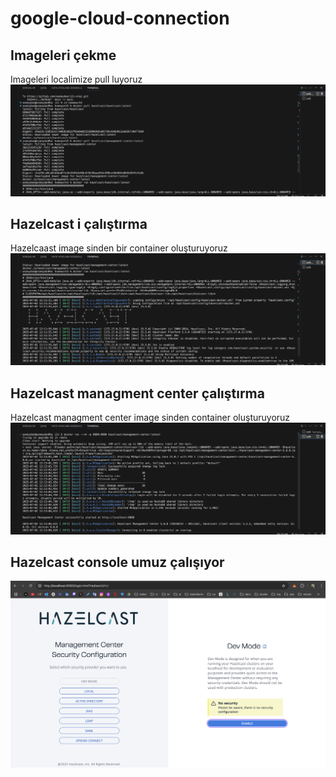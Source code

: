 # google-cloud-connection

## Imageleri çekme
 Imageleri localimize pull luyoruz
![pull](/homework3/image-cekmek.png)

## Hazelcast i çalıştırma
 Hazelcaast image sinden bir container oluşturuyoruz
![hazelcast](/homework3/hazelcast-container-calistirma.png)

## Hazelcast managment center çalıştırma
 Hazelcast managment center image sinden container oluşturuyoruz
![hazelcast managment center](/homework3/hc-console-calistirma.png)

## Hazelcast console umuz çalışıyor
![hazelcast console](/homework3/hazelcast-console.png)
